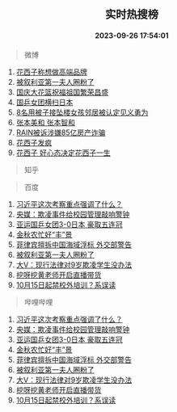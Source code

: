<div align="center"><h2>实时热搜榜</h2><h4>2023-09-26 17:54:01</h4></div>

> 微博  

1. [花西子称想做高端品牌](https://s.weibo.com/weibo?q=%23%E8%8A%B1%E8%A5%BF%E5%AD%90%E7%A7%B0%E6%83%B3%E5%81%9A%E9%AB%98%E7%AB%AF%E5%93%81%E7%89%8C%23&t=31&band_rank=1&Refer=top)<br />
2. [被叙利亚第一夫人圈粉了](https://s.weibo.com/weibo?q=%23%E8%A2%AB%E5%8F%99%E5%88%A9%E4%BA%9A%E7%AC%AC%E4%B8%80%E5%A4%AB%E4%BA%BA%E5%9C%88%E7%B2%89%E4%BA%86%23&t=31&band_rank=2&Refer=top)<br />
3. [国庆大花篮祝福祖国繁荣昌盛](https://s.weibo.com/weibo?q=%23%E5%9B%BD%E5%BA%86%E5%A4%A7%E8%8A%B1%E7%AF%AE%E7%A5%9D%E7%A6%8F%E7%A5%96%E5%9B%BD%E7%B9%81%E8%8D%A3%E6%98%8C%E7%9B%9B%23&t=31&band_rank=3&Refer=top)<br />
4. [国乒女团横扫日本](https://s.weibo.com/weibo?q=%23%E5%9B%BD%E4%B9%92%E5%A5%B3%E5%9B%A2%E6%A8%AA%E6%89%AB%E6%97%A5%E6%9C%AC%23&t=31&band_rank=4&Refer=top)<br />
5. [8名用被子接坠楼女孩邻居被认定见义勇为](https://s.weibo.com/weibo?q=%238%E5%90%8D%E7%94%A8%E8%A2%AB%E5%AD%90%E6%8E%A5%E5%9D%A0%E6%A5%BC%E5%A5%B3%E5%AD%A9%E9%82%BB%E5%B1%85%E8%A2%AB%E8%AE%A4%E5%AE%9A%E8%A7%81%E4%B9%89%E5%8B%87%E4%B8%BA%23&t=31&band_rank=5&Refer=top)<br />
6. [张本美和 张本智和](https://s.weibo.com/weibo?q=%E5%BC%A0%E6%9C%AC%E7%BE%8E%E5%92%8C%20%E5%BC%A0%E6%9C%AC%E6%99%BA%E5%92%8C&t=31&band_rank=6&Refer=top)<br />
7. [RAIN被诉涉嫌85亿房产诈骗](https://s.weibo.com/weibo?q=%23RAIN%E8%A2%AB%E8%AF%89%E6%B6%89%E5%AB%8C85%E4%BA%BF%E6%88%BF%E4%BA%A7%E8%AF%88%E9%AA%97%23&t=31&band_rank=7&Refer=top)<br />
8. [花西子发疯](https://s.weibo.com/weibo?q=%23%E8%8A%B1%E8%A5%BF%E5%AD%90%E5%8F%91%E7%96%AF%23&t=31&band_rank=8&Refer=top)<br />
9. [花西子 好心态决定花西子一生](https://s.weibo.com/weibo?q=%E8%8A%B1%E8%A5%BF%E5%AD%90%20%E5%A5%BD%E5%BF%83%E6%80%81%E5%86%B3%E5%AE%9A%E8%8A%B1%E8%A5%BF%E5%AD%90%E4%B8%80%E7%94%9F&t=31&band_rank=9&Refer=top)<br />

> 知乎  


> 百度  

1. [习近平这次考察重点强调了什么？](https://www.baidu.com/s?wd=%E4%B9%A0%E8%BF%91%E5%B9%B3%E8%BF%99%E6%AC%A1%E8%80%83%E5%AF%9F%E9%87%8D%E7%82%B9%E5%BC%BA%E8%B0%83%E4%BA%86%E4%BB%80%E4%B9%88%EF%BC%9F&sa=fyb_news&rsv_dl=fyb_news)<br />
2. [央媒：欺凌事件给校园管理敲响警钟](https://www.baidu.com/s?wd=%E5%A4%AE%E5%AA%92%EF%BC%9A%E6%AC%BA%E5%87%8C%E4%BA%8B%E4%BB%B6%E7%BB%99%E6%A0%A1%E5%9B%AD%E7%AE%A1%E7%90%86%E6%95%B2%E5%93%8D%E8%AD%A6%E9%92%9F&sa=fyb_news&rsv_dl=fyb_news)<br />
3. [亚运国乒女团3-0日本 豪取五连冠](https://www.baidu.com/s?wd=%E4%BA%9A%E8%BF%90%E5%9B%BD%E4%B9%92%E5%A5%B3%E5%9B%A23-0%E6%97%A5%E6%9C%AC+%E8%B1%AA%E5%8F%96%E4%BA%94%E8%BF%9E%E5%86%A0&sa=fyb_news&rsv_dl=fyb_news)<br />
4. [金秋农忙好“丰”景](https://www.baidu.com/s?wd=%E9%87%91%E7%A7%8B%E5%86%9C%E5%BF%99%E5%A5%BD%E2%80%9C%E4%B8%B0%E2%80%9D%E6%99%AF&sa=fyb_news&rsv_dl=fyb_news)<br />
5. [菲律宾擅拆中国海域浮标 外交部警告](https://www.baidu.com/s?wd=%E8%8F%B2%E5%BE%8B%E5%AE%BE%E6%93%85%E6%8B%86%E4%B8%AD%E5%9B%BD%E6%B5%B7%E5%9F%9F%E6%B5%AE%E6%A0%87+%E5%A4%96%E4%BA%A4%E9%83%A8%E8%AD%A6%E5%91%8A&sa=fyb_news&rsv_dl=fyb_news)<br />
6. [被叙利亚第一夫人圈粉了](https://www.baidu.com/s?wd=%E8%A2%AB%E5%8F%99%E5%88%A9%E4%BA%9A%E7%AC%AC%E4%B8%80%E5%A4%AB%E4%BA%BA%E5%9C%88%E7%B2%89%E4%BA%86&sa=fyb_news&rsv_dl=fyb_news)<br />
7. [大V：现行法律对9岁欺凌学生没办法](https://www.baidu.com/s?wd=%E5%A4%A7V%EF%BC%9A%E7%8E%B0%E8%A1%8C%E6%B3%95%E5%BE%8B%E5%AF%B99%E5%B2%81%E6%AC%BA%E5%87%8C%E5%AD%A6%E7%94%9F%E6%B2%A1%E5%8A%9E%E6%B3%95&sa=fyb_news&rsv_dl=fyb_news)<br />
8. [挖呀挖黄老师开启直播带货](https://www.baidu.com/s?wd=%E6%8C%96%E5%91%80%E6%8C%96%E9%BB%84%E8%80%81%E5%B8%88%E5%BC%80%E5%90%AF%E7%9B%B4%E6%92%AD%E5%B8%A6%E8%B4%A7&sa=fyb_news&rsv_dl=fyb_news)<br />
9. [10月15日起禁校外培训？系误读](https://www.baidu.com/s?wd=10%E6%9C%8815%E6%97%A5%E8%B5%B7%E7%A6%81%E6%A0%A1%E5%A4%96%E5%9F%B9%E8%AE%AD%EF%BC%9F%E7%B3%BB%E8%AF%AF%E8%AF%BB&sa=fyb_news&rsv_dl=fyb_news)<br />

> 哔哩哔哩  

1. [习近平这次考察重点强调了什么？](https://www.baidu.com/s?wd=%E4%B9%A0%E8%BF%91%E5%B9%B3%E8%BF%99%E6%AC%A1%E8%80%83%E5%AF%9F%E9%87%8D%E7%82%B9%E5%BC%BA%E8%B0%83%E4%BA%86%E4%BB%80%E4%B9%88%EF%BC%9F&sa=fyb_news&rsv_dl=fyb_news)<br />
2. [央媒：欺凌事件给校园管理敲响警钟](https://www.baidu.com/s?wd=%E5%A4%AE%E5%AA%92%EF%BC%9A%E6%AC%BA%E5%87%8C%E4%BA%8B%E4%BB%B6%E7%BB%99%E6%A0%A1%E5%9B%AD%E7%AE%A1%E7%90%86%E6%95%B2%E5%93%8D%E8%AD%A6%E9%92%9F&sa=fyb_news&rsv_dl=fyb_news)<br />
3. [亚运国乒女团3-0日本 豪取五连冠](https://www.baidu.com/s?wd=%E4%BA%9A%E8%BF%90%E5%9B%BD%E4%B9%92%E5%A5%B3%E5%9B%A23-0%E6%97%A5%E6%9C%AC+%E8%B1%AA%E5%8F%96%E4%BA%94%E8%BF%9E%E5%86%A0&sa=fyb_news&rsv_dl=fyb_news)<br />
4. [金秋农忙好“丰”景](https://www.baidu.com/s?wd=%E9%87%91%E7%A7%8B%E5%86%9C%E5%BF%99%E5%A5%BD%E2%80%9C%E4%B8%B0%E2%80%9D%E6%99%AF&sa=fyb_news&rsv_dl=fyb_news)<br />
5. [菲律宾擅拆中国海域浮标 外交部警告](https://www.baidu.com/s?wd=%E8%8F%B2%E5%BE%8B%E5%AE%BE%E6%93%85%E6%8B%86%E4%B8%AD%E5%9B%BD%E6%B5%B7%E5%9F%9F%E6%B5%AE%E6%A0%87+%E5%A4%96%E4%BA%A4%E9%83%A8%E8%AD%A6%E5%91%8A&sa=fyb_news&rsv_dl=fyb_news)<br />
6. [被叙利亚第一夫人圈粉了](https://www.baidu.com/s?wd=%E8%A2%AB%E5%8F%99%E5%88%A9%E4%BA%9A%E7%AC%AC%E4%B8%80%E5%A4%AB%E4%BA%BA%E5%9C%88%E7%B2%89%E4%BA%86&sa=fyb_news&rsv_dl=fyb_news)<br />
7. [大V：现行法律对9岁欺凌学生没办法](https://www.baidu.com/s?wd=%E5%A4%A7V%EF%BC%9A%E7%8E%B0%E8%A1%8C%E6%B3%95%E5%BE%8B%E5%AF%B99%E5%B2%81%E6%AC%BA%E5%87%8C%E5%AD%A6%E7%94%9F%E6%B2%A1%E5%8A%9E%E6%B3%95&sa=fyb_news&rsv_dl=fyb_news)<br />
8. [挖呀挖黄老师开启直播带货](https://www.baidu.com/s?wd=%E6%8C%96%E5%91%80%E6%8C%96%E9%BB%84%E8%80%81%E5%B8%88%E5%BC%80%E5%90%AF%E7%9B%B4%E6%92%AD%E5%B8%A6%E8%B4%A7&sa=fyb_news&rsv_dl=fyb_news)<br />
9. [10月15日起禁校外培训？系误读](https://www.baidu.com/s?wd=10%E6%9C%8815%E6%97%A5%E8%B5%B7%E7%A6%81%E6%A0%A1%E5%A4%96%E5%9F%B9%E8%AE%AD%EF%BC%9F%E7%B3%BB%E8%AF%AF%E8%AF%BB&sa=fyb_news&rsv_dl=fyb_news)<br />
